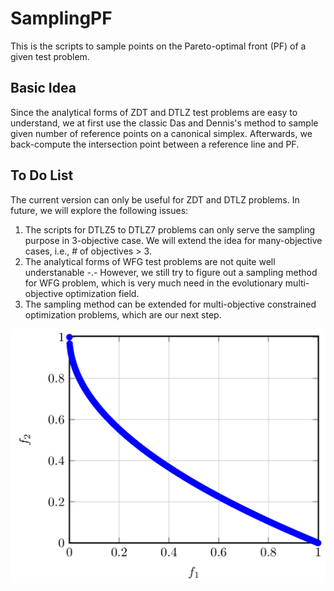# SamplingPF
This is the scripts to sample points on the Pareto-optimal front (PF) of a given test problem.

## Basic Idea
Since the analytical forms of ZDT and DTLZ test problems are easy to understand, we at first use the classic Das and Dennis's method to sample given number of reference points on a canonical simplex. Afterwards, we back-compute the intersection point between a reference line and PF.

## To Do List
The current version can only be useful for ZDT and DTLZ problems. In future, we will explore the following issues:

1. The scripts for DTLZ5 to DTLZ7 problems can only serve the sampling purpose in 3-objective case. We will extend the idea for many-objective cases, i.e., \# of objectives > 3.
2. The analytical forms of WFG test problems are not quite well understanable -.- However, we still try to figure out a sampling method for WFG problem, which is very much need in the evolutionary multi-objective optimization field.
3. The sampling method can be extended for multi-objective constrained optimization problems, which are our next step.

![](figures/ZDT1.png)
